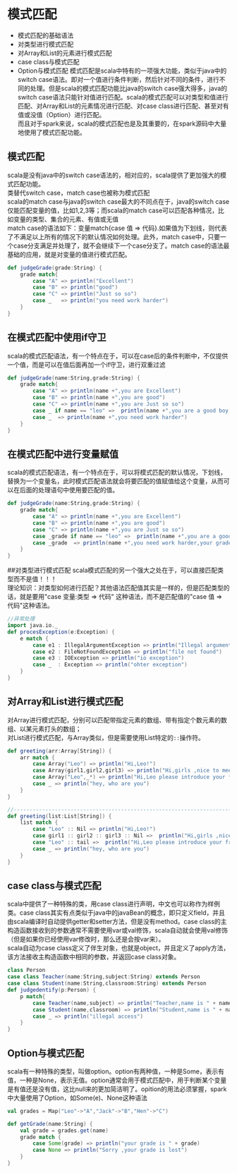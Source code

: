 # 模式匹配
* 模式匹配的基础语法
* 对类型进行模式匹配
* 对Array和List的元素进行模式匹配
* case class与模式匹配
* Option与模式匹配
模式匹配是scala中特有的一项强大功能，类似于java中的switch case语法。即对一个值进行条件判断，然后针对不同的条件，进行不同的处理。但是scala的模式匹配功能比java的switch case强大得多，java的switch case语法只能针对值进行匹配。scala的模式匹配可以对类型和值进行匹配、对Array和List的元素情况进行匹配、对case class进行匹配、甚至对有值或没值（Option）进行匹配。<br>而且对于spark来说，scala的模式匹配也是及其重要的，在spark源码中大量地使用了模式匹配功能。
## 模式匹配
scala是没有java中的switch case语法的，相对应的，scala提供了更加强大的模式匹配功能。<br>类替代switch case，match case也被称为模式匹配<br>
scala的match case与java的switch case最大的不同点在于，java的switch case仅能匹配变量的值，比如1,2,3等；而scala的match case可以匹配各种情况，比如变量的类型、集合的元素、有值或无值<br>
match case的语法如下：变量match{case 值 => 代码}.如果值为下划线，则代表了不满足以上所有的情况下的默认情况如何处理。此外，match case中，只要一个case分支满足并处理了，就不会继续下一个case分支了。match case的语法最基础的应用，就是对变量的值进行模式匹配。
```scala code
def judgeGrade(grade:String) {
    grade match{
        case "A" => println("Excellent")
        case "B" => println("good")
        case "C" => println("Just so so")
        case _   => println("you need work harder")
    }
}
```

## 在模式匹配中使用if守卫
scala的模式匹配语法，有一个特点在于，可以在case后的条件判断中，不仅提供一个值，而是可以在值后面再加一个if守卫，进行双重过滤
```scala code 
def judgeGrade(name:String,grade:String) {
    grade match{
        case "A" => println(name +",you are Excellent")
        case "B" => println(name +",you are good")
        case "C" => println(name +",you are Just so so")
        case _ if name == "leo" =>  println(name +",you are a good boy,come on")
        case _  => println(name +",you need work harder")
    }
}
```

## 在模式匹配中进行变量赋值
scala的模式匹配语法，有一个特点在于，可以将模式匹配的默认情况，下划线，替换为一个变量名，此时模式匹配语法就会将要匹配的值赋值给这个变量，从而可以在后面的处理语句中使用要匹配的值。
```scala code 
def judgeGrade(name:String,grade:String) {
    grade match{
        case "A" => println(name +",you are Excellent")
        case "B" => println(name +",you are good")
        case "C" => println(name +",you are Just so so")
        case _grade if name == "leo" =>  println(name +",you are a good boy,come on,your grade is" + _grade)
        case _grade  => println(name +",you need work harder,your grade is "+ _grade)
    }
}
```

##对类型进行模式匹配
scala模式匹配的另一个强大之处在于，可以直接匹配类型而不是值！！！<br>
理论知识：对类型如何进行匹配？其他语法匹配值其实是一样的，但是匹配类型的话，就是要用"case 变量:类型 => 代码" 这种语法，而不是匹配值的"case 值 => 代码"这种语法。
```scala code
//异常处理
import java.io._
def procesException(e:Exception) {
    e match {
        case e1 : IllegalArgumentException => println("Illegal arguments")
        case e2 : FileNotFoundException => println("file not found")
        case e3 : IOException => println("io exception")
        case _  : Exception => println("ohter exception")
    }
}
```

## 对Array和List进行模式匹配
对Array进行模式匹配，分别可以匹配带指定元素的数组、带有指定个数元素的数组、以某元素打头的数组；<br>对List进行模式匹配，与Array类似，但是需要使用List特定的`::`操作符。
```scala code 
def greeting(arr:Array[String]) {
    arr match {
        case Array("Leo") => println("Hi,Leo!")
        case Array(girl1,girl2,girl3) => println("Hi,girls ,nice to meet you." + girl1 + "and " + girl2 + "and " + girl3)
        case Array("Leo",_*) => println("Hi,Leo please introduce your friends to me")
        case _ => println("hey, who are you")
    }
}

//--------------------------------------------------------------------------
def greeting(list:List[String]) {
    list match {
        case "Leo" :: Nil => println("Hi,Leo!")
        case girl1 :: girl2 :: girl3 :: Nil =>  println("Hi,girls ,nice to meet you." + girl1 + "and " + girl2 + "and " + girl3)
        case "Leo" :: tail =>  println("Hi,Leo please introduce your friends to me")
        case _ => println("hey, who are you")
    }
}

```

## case class与模式匹配
scala中提供了一种特殊的类，用case class进行声明，中文也可以称作为样例类。case class其实有点类似于java中的javaBean的概念，即只定义field，并且由scala编译时自动提供getter和setter方法，但是没有method。case class的主构造函数接收到的参数通常不需要使用var或val修饰，scala自动就会使用val修饰（但是如果你已经使用var修改时，那么还是会按var来）。
<br>scala自动为case class定义了伴生对象，也就是object，并且定义了apply方法，该方法接收主构造函数中相同的参数，并返回case class对象。
``` scala code
class Person
case class Teacher(name:String,subject:String) extends Person
case class Student(name:String,classroom:String) extends Person
def judgedentify(p:Person) {
    p match{
        case Teacher(name,subject) => println("Teacher,name is " + name + ",subject is "+ subject)
        case Student(name,classroom) => println("Student,name is " + name + ",classroom is "+ classroom)
        case _ => println("illegal access")
    }
}
```

## Option与模式匹配
scala有一种特殊的类型，叫做option。option有两种值，一种是Some，表示有值，一种是None，表示无值。option通常会用于模式匹配中，用于判断某个变量是有值还是没有值，这比null来的更加简洁明了。opition的用法必须掌握，spark中大量使用了Option，如Some(e)、None这种语法
```scala code
val grades = Map("Leo"->"A","Jack"->"B","Hen"->"C")

def getGrade(name:String) {
    val grade = grades.get(name)
    grade match {
        case Some(grade) => println("your grade is " + grade)
        case None => println("Sorry ,your grade is lost")
    }
}
```
